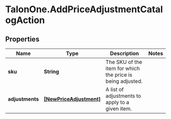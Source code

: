 # TalonOne.AddPriceAdjustmentCatalogAction

## Properties

Name | Type | Description | Notes
------------ | ------------- | ------------- | -------------
**sku** | **String** | The SKU of the item for which the price is being adjusted. | 
**adjustments** | [**[NewPriceAdjustment]**](NewPriceAdjustment.md) | A list of adjustments to apply to a given item. | 


